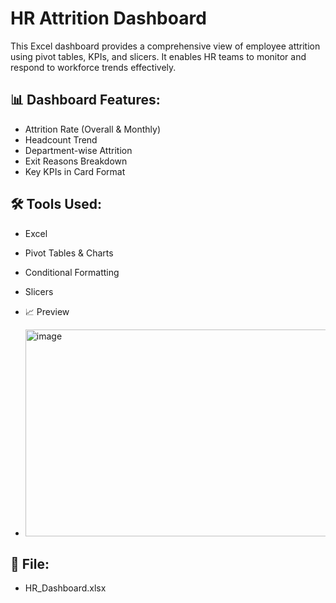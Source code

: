 # HR Attrition Dashboard

This Excel dashboard provides a comprehensive view of employee attrition using pivot tables, KPIs, and slicers. It enables HR teams to monitor and respond to workforce trends effectively.

## 📊 Dashboard Features:
- Attrition Rate (Overall & Monthly)
- Headcount Trend
- Department-wise Attrition
- Exit Reasons Breakdown
- Key KPIs in Card Format

## 🛠 Tools Used:
- Excel
- Pivot Tables & Charts
- Conditional Formatting
- Slicers

- 📈 Preview
- <img width="702" height="331" alt="image" src="https://github.com/user-attachments/assets/9f2561e3-eeea-4901-b6b8-804f59b376ad" />


## 📁 File:
- HR_Dashboard.xlsx
